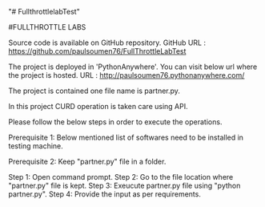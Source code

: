 "# FullthrottlelabTest" 

#FULLTHROTTLE LABS 


Source code is available on GitHub repository.
GitHub URL : https://github.com/paulsoumen76/FullThrottleLabTest

The project is deployed in 'PythonAnywhere'.
You can visit below url where the project is hosted.
URL : http://paulsoumen76.pythonanywhere.com/




The project is contained one file name is partner.py.

In this project CURD operation is taken care using API. 

Please follow the below steps in order to execute the operations.

Prerequisite 1: Below mentioned list of softwares need to be installed in testing machine.

Prerequisite 2: Keep "partner.py" file in a folder.

Step 1: Open command prompt.
Step 2: Go to the file location where "partner.py" file is kept.
Step 3: Exeucute partner.py file using "python partner.py".
Step 4: Provide the input as per requirements.

